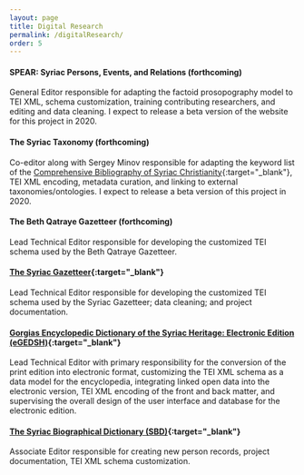 ```yaml
---
layout: page
title: Digital Research
permalink: /digitalResearch/
order: 5
---
```


#### SPEAR: Syriac Persons, Events, and Relations (forthcoming)  
General Editor responsible for adapting the factoid prosopography model to TEI XML, schema customization, training 
contributing researchers, and editing and data cleaning. I expect to release a beta version of the website for 
this project in 2020.


#### The Syriac Taxonomy (forthcoming)  
Co-editor along with Sergey Minov responsible for adapting the keyword list of 
the [Comprehensive Bibliography of Syriac Christianity](http://www.csc.org.il/db/browse.aspx?db=SB&sT=keywords){:target="_blank"}, 
TEI XML encoding, metadata curation, and linking to external taxonomies/ontologies. I expect to release a beta 
version of this project in 2020. 


#### The Beth Qatraye Gazetteer (forthcoming)
Lead Technical Editor responsible for developing the customized TEI schema used by the Beth Qatraye Gazetteer.


#### [The Syriac Gazetteer](http://syriaca.org/geo){:target="_blank"}
Lead Technical Editor responsible for developing the customized TEI schema used by the Syriac Gazetteer; data cleaning; and 
project documentation.


#### [Gorgias Encyclopedic Dictionary of the Syriac Heritage: Electronic Edition (eGEDSH)](https://gedsh.bethmardutho.org/){:target="_blank"}  
Lead Technical Editor with primary responsibility for the conversion of the print edition into electronic format, 
customizing the TEI XML schema as a data model for the encyclopedia, integrating linked open data into the electronic version, 
TEI XML encoding of the front and back matter, and supervising the overall design of the user interface and database for the electronic edition.  
  

#### [The Syriac Biographical Dictionary (SBD)](http://syriaca.org/persons){:target="_blank"}  
Associate Editor responsible for creating new person records, project documentation, TEI XML schema customization.  
  
  

[jekyll-organization]: https://github.com/jekyll
